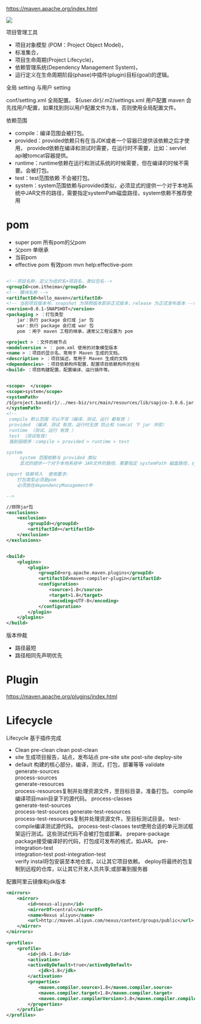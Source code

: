 https://maven.apache.org/index.html


![](https://cuichonghe.oss-cn-shenzhen.aliyuncs.com/markdown/maven概念模型图.png)

项目管理工具
* 项目对象模型 (POM：Project Object Model)，
* 标准集合，
* 项目生命周期(Project Lifecycle)，
* 依赖管理系统(Dependency Management System)，
* 运行定义在生命周期阶段(phase)中插件(plugin)目标(goal)的逻辑。


全局 setting 与用户 setting

conf/setting.xml 全局配置。
${user.dir}/.m2/settings.xml 用户配置
maven 会先找用户配置，如果找到则以用户配置文件为准，否则使用全局配置文件。

依赖范围
* compile：编译范围会被打包。
* provided：provided依赖只有在当JDK或者一个容器已提供该依赖之后才使用， provided依赖在编译和测试时需要，在运行时不需要，比如：servlet api被tomcat容器提供。
* runtime：runtime依赖在运行和测试系统的时候需要，但在编译的时候不需要。会被打包。
* test：test范围依赖 不会被打包。
* system：system范围依赖与provided类似，必须显式的提供一个对于本地系统中JAR文件的路径，需要指定systemPath磁盘路径，system依赖不推荐使用

# pom
* super pom 所有pom的父pom
* 父pom  单继承
* 当前pom
* effective pom 有效pom   mvn help:effective-pom



```xml

<!--项目名称，定义为组织名+项目名，类似包名-->
<groupId>com.itheima</groupId>
<!-- 模块名称 -->
<artifactId>hello_maven</artifactId>
<!-- 当前项目版本号，snapshot 为快照版本即非正式版本，release 为正式发布版本 -->
<version>0.0.1-SNAPSHOT</version>
<packaging > ：打包类型
    jar：执行 package 会打成 jar 包
    war：执行 package 会打成 war 包
    pom ：用于 maven 工程的继承，通常父工程设置为 pom

<project > ：文件的根节点
<modelversion > ： pom.xml 使用的对象模型版本
<name > ：项目的显示名，常用于 Maven 生成的文档。
<description > ：项目描述，常用于 Maven 生成的文档
<dependencies> ：项目依赖构件配置，配置项目依赖构件的坐标
<build> ：项目构建配置，配置编译、运行插件等。


<scope>  </scope>
<scope>system</scope>
<systemPath>
/${project.basedir}/../mes-biz/src/main/resources/lib/sapjco-3.0.6.jar
</systemPath>
<!--
 compile 默认范围 可以不写（编译、测试、运行 都有效 ）
 provided （编译、测试 有效，运行时无效 防止和 tomcat 下 jar 冲突）
 runtime （测试、运行 有效 ）
 test （测试有效）
 强到弱顺序：compile > provided > runtime > test

system
	 system 范围依赖与 provided 类似
	 显式的提供一个对于本地系统中 JAR文件的路径，需要指定 systemPath 磁盘路径，system依赖不推荐使用。

import 依赖导入  使用要求:
	打包类型必须是pom
	必须放在dependencyManagement中

-->

//排除jar包
<exclusions>  
    <exclusion>        
	    <groupId></groupId>        
	    <artifactId></artifactId>    
    </exclusion>
</exclusions>


<build>
    <plugins>
        <plugin>
            <groupId>org.apache.maven.plugins</groupId>
            <artifactId>maven-compiler-plugin</artifactId>
            <configuration>
                <source>1.8</source>
                <target>1.8</target>
                <encoding>UTF-8</encoding>
            </configuration>
        </plugin>
    </plugins>
</build>

```

版本仲裁
* 路径最短
* 路径相同先声明优先








# Plugin
https://maven.apache.org/plugins/index.html










# Lifecycle
Lifecycle 基于插件完成

* Clean
	pre-clean
	clean
	post-clean
* site     生成项目报告，站点，发布站点
	pre-site 
	site 
	post-site 
	deploy-site
* default        构建的核心部分，编译，测试，打包，部署等等
	validate  
	generate-sources  
	process-sources  
	generate-resources  
	process-resources复制并处理资源文件，至目标目录，准备打包。 
	compile编译项目main目录下的源代码。 
	process-classes  
	generate-test-sources  
	process-test-sources 
	generate-test-resources  
	process-test-resources复制并处理资源文件，至目标测试目录。 
	test-compile编译测试源代码。 
	process-test-classes
	test使用合适的单元测试框架运行测试。这些测试代码不会被打包或部署。
	prepare-package  
	package接受编译好的代码，打包成可发布的格式，如JAR。 
	pre-integration-test  
	integration-test 
	post-integration-test  
	verify 
	instal将包安装至本地仓库，以让其它项目依赖。 
	deploy将最终的包复制到远程的仓库，以让其它开发人员共享;或部署到服务器













配置阿里云镜像和jdk版本
```xml
<mirrors>
    <mirror>
        <id>nexus-aliyun</id>
        <mirrorOf>central</mirrorOf>
        <name>Nexus aliyun</name>
        <url>http://maven.aliyun.com/nexus/content/groups/public</url>
    </mirror>
</mirrors>
 
<profiles>
    <profile>
        <id>jdk-1.8</id>
        <activation>
        <activeByDefault>true</activeByDefault>
            <jdk>1.8</jdk>
        </activation>
        <properties>
            <maven.compiler.source>1.8</maven.compiler.source>
            <maven.compiler.target>1.8</maven.compiler.target>
            <maven.compiler.compilerVersion>1.8</maven.compiler.compilerVersion>
        </properties>
    </profile>
</profiles>
```